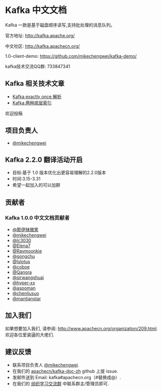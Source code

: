 # Kafka 中文文档
  
Kafka 一款是基于磁盘顺序读写,支持批处理的消息队列。

官方地址:  <http://kafka.apache.org/>

中文社区: <http://kafka.apachecn.org/> 

1.0-client-demo: <https://github.com/mikechengwei/kafka-demo/>

kafka技术交流QQ群: 733847341

## Kafka 相关技术文章

 - [Kafka exactly once 解析](https://mikechengwei.github.io/mikechengwei.github.io/2019/03/08/Kafka-exactly-once-设计思想/)
 - [Kafka 两种底层索引](https://mikechengwei.github.io/mikechengwei.github.io/2018/05/26/Kafka-两种底层索引/)

欢迎投稿   
## 项目负责人

* [@mikechengwei](https://github.com/apachecn/kafka-doc-zh.git)

## Kafka 2.2.0 翻译活动开启

- 目标:基于 1.0 版本优化出更容易理解的2.2.0版本
- 时间:3.15-3.31
- 希望一起加入的可以加群


## 贡献者

### Kafka 1.0.0 中文文档贡献者

* [@那伊抹微笑](https://github.com/wangyangting)
* [@mikechengwei](https://github.com/mikechengwei)
* [@lc3030](https://github.com/lc3030)
* [@Elena7](https://github.com/Elena7)
* [@Raymoonkie](https://github.com/Raymoonkie)
* [@gongchu](https://github.com/gongchu)
* [@Islotus](https://github.com/Islotus)
* [@coboe](https://github.com/coboe)
* [@Qanora](https://github.com/Qanora)
* [@sirwangshuai](https://github.com/sirwangshuai)
* [@hyper-xx](https://github.com/hyper-xx)
* [@aspoman](https://github.com/aspoman)
* [@chenliusuo](https://github.com/chenliusuo)
* [@mantianstar](https://github.com/mantianstar) 




## 加入我们

如果想要加入我们, 请参阅: <http://www.apachecn.org/organization/209.html>.  
欢迎各位爱装逼的大佬们.

## 建议反馈

*  联系项目负责人 [@mikechengwei](https://github.com/mikechengwei).
*  在我们的 [apachecn/kafka-doc-zh](https://github.com/apachecn/kafka-doc-zh) github 上提 issue.
*  发邮件送到 Email: kafka#apachecn.org（#替换成@）.
*  在我们的 [组织学习交流群](http://www.apachecn.org/organization/348.html) 中联系群主/管理员即可.

